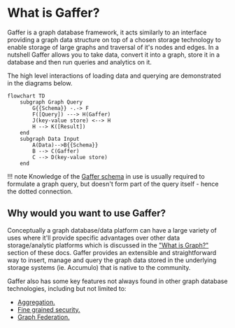 # What is Gaffer?

Gaffer is a graph database framework, it acts similarly to an interface
providing a graph data structure on top of a chosen storage technology to enable
storage of large graphs and traversal of it's nodes and edges. In a nutshell
Gaffer allows you to take data, convert it into a graph, store it in a database
and then run queries and analytics on it.

The high level interactions of loading data and querying are demonstrated in the
diagrams below.

```mermaid
flowchart TD
    subgraph Graph Query
        G{{Schema}} -.-> F
        F([Query]) ---> H(Gaffer)
        J(key-value store) <--> H
        H --> K([Result])
    end
    subgraph Data Input
        A(Data)-->B{{Schema}}
        B --> C(Gaffer)
        C --> D(key-value store)
    end
```

!!! note
    Knowledge of the [Gaffer schema](../schema.md) in use is usually required to
    formulate a graph query, but doesn't form part of the query itself - hence the dotted connection.

## Why would you want to use Gaffer?

Conceptually a graph database/data platform can have a large variety of uses
where it'll provide specific advantages over other data storage/analytic
platforms which is discussed in the ["What is Graph?"](./what-is-a-graph.md)
section of these docs. Gaffer provides an extensible and straightforward way to
insert, manage and query the graph data stored in the underlying storage systems
(ie. Accumulo) that is native to the community.

Gaffer also has some key features not always found in other graph database
technologies, including but not limited to:

- [Aggregation.](./what-is-aggregation.md)
- [Fine grained security.](../../administration-guide/security/security-guide.md)
- [Graph Federation.](../../administration-guide/gaffer-stores/federated-store.md)
